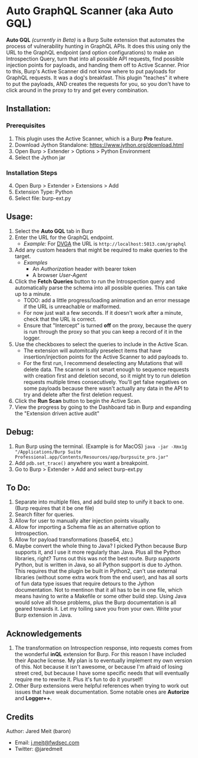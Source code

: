 # Auto GraphQL Scanner (aka Auto GQL)

**Auto GQL** *(currently in Beta)* is a Burp Suite extension that automates the process of vulnerability hunting in GraphQL APIs. It does this using only the URL to the GraphQL endpoint (and option configurations) to make an Introspection Query, turn that into all possible API requests, find possible injection points for payloads, and handing them off to Active Scanner. Prior to this, Burp's Active Scanner did not know where to put payloads for GraphQL requests. It was a dog's breakfast. This plugin "teaches" it where to put the payloads, AND creates the requests for you, so you don't have to click around in the proxy to try and get every combination.
## Installation:
### Prerequisites
1. This plugin uses the Active Scanner, which is a Burp **Pro** feature.
2. Download Jython Standalone: https://www.jython.org/download.html
3. Open Burp > Extender > Options > Python Environment
4. Select the Jython jar
### Installation Steps
4. Open Burp > Extender > Extensions > Add
5. Extension Type: Python
6. Select file: burp-ext.py

## Usage:
1. Select the **Auto GQL** tab in Burp
2. Enter the URL for the GraphQL endpoint.
   - *Example:* For [DVGA](https://github.com/dolevf/Damn-Vulnerable-GraphQL-Application) the URL is `http://localhost:5013.com/graphql`
3. Add any custom headers that might be required to make queries to the target.
   - *Examples*
     - An *Authorization* header with bearer token 
     - A browser *User-Agent*
4. Click the **Fetch Queries** button to run the Introspection query and automatically parse the schema into all possible queries. This can take up to a minute.
   - TODO: add a little progress/loading animation and an error message if the URL is unreachable or malformed.
   - For now just wait a few seconds. If it doesn't work after a minute, check that the URL is correct.
   - Ensure that "Intercept" is turned **off** on the proxy, because the query is run through the proxy so that you can keep a record of it in the logger.
5. Use the checkboxes to select the queries to include in the Active Scan.
   - The extension will automitcally preselect items that have insertion/injection points for the Active Scanner to add payloads to.
   - For the first run, I recommend deselecting any Mutations that will delete data. The scanner is not smart enough to sequence requests with creation first and deletion second, so it might try to run deletion requests multiple times consecutively. You'll get false negatives on some payloads because there wasn't actually any data in the API to try and delete after the first deletion request.
6. Click the **Run Scan** button to begin the Active Scan.
7. View the progress by going to the Dashboard tab in Burp and expanding the "Extension driven active audit"

## Debug:
1. Run Burp using the terminal. (Example is for MacOS) `java -jar -Xmx1g "/Applications/Burp Suite Professional.app/Contents/Resources/app/burpsuite_pro.jar"`
2. Add `pdb.set_trace()` anywhere you want a breakpoint.
3. Go to Burp > Extender > Add and select burp-ext.py

## To Do:
1. Separate into multiple files, and add build step to unify it back to one. (Burp requires that it be one file)
2. Search filter for queries.
3. Allow for user to manually alter injection points visually.
4. Allow for importing a Schema file as an alternative option to Introspection.
5. Allow for payload transformations (base64, etc.)
6. Maybe convert the whole thing to Java? I picked Python because Burp supports it, and I use it more regularly than Java. Plus all the Python libraries, right? Turns out this was not the best route. Burp *supports* Python, but is written in Java, so all Python support is due to Jython. This requires that the plugin be built in Python2, can't use external libraries (without some extra work from the end user), and has all sorts of fun data type issues that require detours to the Jython documentation. Not to mentinon that it all has to be in one file, which means having to write a Makefile or some other build step. Using Java would solve all those problems, plus the Burp documentation is all geared towards it. Let my toiling save you from your own. Write your Burp extension in Java.

## Acknowledgements
1. The transformation on Introspection response, into requests comes from the wonderful **inQL** extension for Burp. For this reason I have included their Apache license. My plan is to eventually implement my own version of this. Not because it isn't awesome, or because I'm afraid of losing street cred, but because I have some specific needs that will eventually require me to rewrite it. Plus it's fun to do it yourself!
2. Other Burp extensions were helpful references when trying to work out issues that have weak documentation. Some notable ones are **Autorize** and **Logger++**.

## Credits
Author: Jared Meit (baron)
 - Email: j.meit@fwdsec.com
 - Twitter: @jaredmeit
